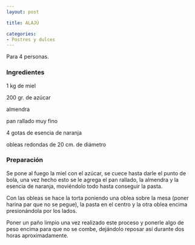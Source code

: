 ```yaml
---
layout: post

title: ALAJÚ

categories:
- Postres y dulces
---
```

Para 4 personas.

<h3>Ingredientes</h3>

1 kg de miel

200 gr. de azúcar

almendra

pan rallado muy fino

4 gotas de esencia de naranja

obleas redondas de 20 cm. de diámetro

<h3>Preparación</h3>

Se pone al fuego la miel con el azúcar, se cuece hasta darle el punto de bola, una vez hecho esto se le agrega el pan rallado, la almendra y la esencia de naranja, moviéndolo todo hasta conseguir la pasta.

Con las obleas se hace la torta poniendo una oblea sobre la mesa (poner harina par que no se pegue), la pasta en el centro y la otra oblea encima presionándola por los lados.

Poner un paño limpio una vez realizado este proceso y ponerle algo de peso encima para que no se combe, dejándolo reposar así durante dos horas aproximadamente.